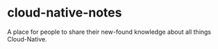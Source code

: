# cloud-native-notes
A place for people to share their new-found knowledge about all things Cloud-Native.
